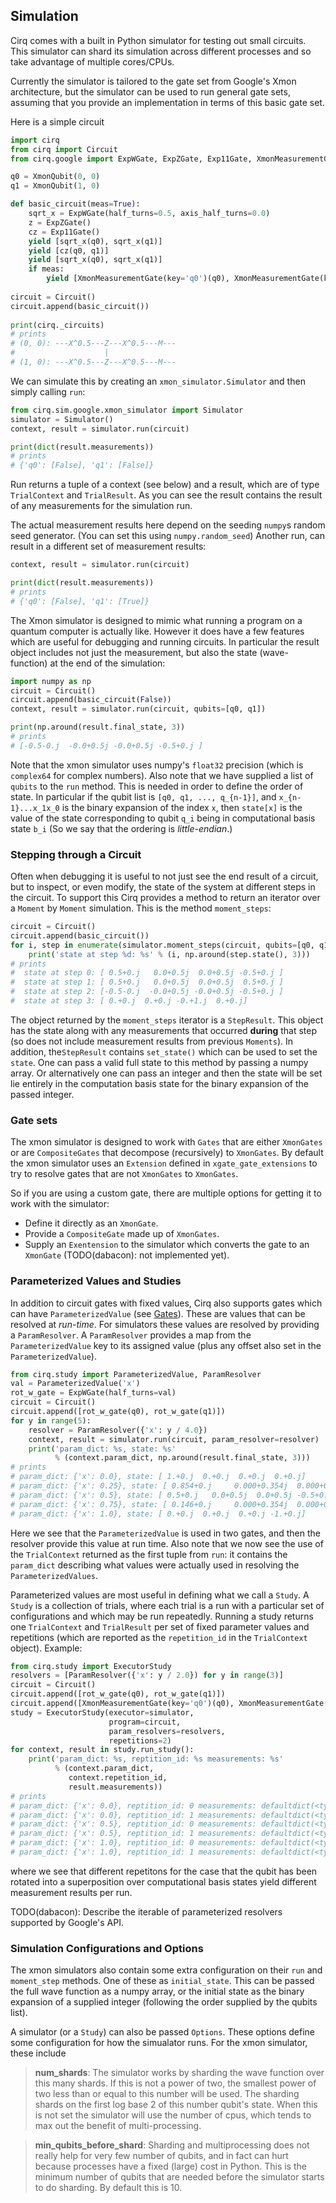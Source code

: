 ## Simulation

Cirq comes with a built in Python simulator for testing out
small circuits.  This simulator can shard its simulation 
across different processes and so take advantage of multiple
cores/CPUs.  

Currently the simulator is tailored to the gate set from
Google's Xmon architecture, but the simulator can be used
to run general gate sets, assuming that you provide an
implementation in terms of this basic gate set.

Here is a simple circuit
```python
import cirq
from cirq import Circuit
from cirq.google import ExpWGate, ExpZGate, Exp11Gate, XmonMeasurementGate, XmonQubit

q0 = XmonQubit(0, 0)
q1 = XmonQubit(1, 0)

def basic_circuit(meas=True):
    sqrt_x = ExpWGate(half_turns=0.5, axis_half_turns=0.0)
    z = ExpZGate()
    cz = Exp11Gate()
    yield [sqrt_x(q0), sqrt_x(q1)]
    yield [cz(q0, q1)]
    yield [sqrt_x(q0), sqrt_x(q1)]
    if meas:
        yield [XmonMeasurementGate(key='q0')(q0), XmonMeasurementGate(key='q1')(q1)]
   
circuit = Circuit()
circuit.append(basic_circuit())    
  
print(cirq._circuits)
# prints
# (0, 0): ---X^0.5---Z---X^0.5---M---
#                    |
# (1, 0): ---X^0.5---Z---X^0.5---M---
```

We can simulate this by creating an ``xmon_simulator.Simulator`` and 
then simply calling ``run``:
```python
from cirq.sim.google.xmon_simulator import Simulator
simulator = Simulator()
context, result = simulator.run(circuit)

print(dict(result.measurements))
# prints
# {'q0': [False], 'q1': [False]}
```
Run returns a tuple of a context (see below) and a result, which 
are of type ``TrialContext`` and ``TrialResult``.  As you can see
the result contains the result of any measurements for the simulation
run.

The actual measurement results here depend on the seeding 
``numpy``s random seed generator. (You can set this using 
``numpy.random_seed``) Another run, can result in a different
set of measurement results:
```python
context, result = simulator.run(circuit)

print(dict(result.measurements))
# prints
# {'q0': [False], 'q1': [True]}
```

The Xmon simulator is designed to mimic what running a program
on a quantum computer is actually like. However it does have
a few features which are useful for debugging and running circuits.
In particular the result object includes not just the measurement,
but also the state (wave-function) at the end of the simulation:
```python
import numpy as np
circuit = Circuit()
circuit.append(basic_circuit(False))    
context, result = simulator.run(circuit, qubits=[q0, q1])

print(np.around(result.final_state, 3))
# prints
# [-0.5-0.j  -0.0+0.5j -0.0+0.5j -0.5+0.j ]
```

Note that the xmon simulator uses numpy's ``float32`` precision
(which is ``complex64`` for complex numbers). Also note that
we have supplied a list of ``qubits`` to the ``run`` method.
This is needed in order to define the order of state.  In 
particular if the qubit list is ``[q0, q1, ..., q_{n-1}]``,
and ``x_{n-1}...x_1x_0`` is the binary expansion of the
index ``x``, then ``state[x]`` is the value of the state
corresponding to qubit ``q_i`` being in computational basis
state ``b_i`` (So we say that the ordering is *little-endian*.)

### Stepping through a Circuit

Often when debugging it is useful to not just see the end
result of a circuit, but to inspect, or even modify, the 
state of the system at different steps in the circuit.  To
support this Cirq provides a method to return an iterator
over a ``Moment`` by ``Moment`` simulation.  This is the method
``moment_steps``:
```python
circuit = Circuit()
circuit.append(basic_circuit())    
for i, step in enumerate(simulator.moment_steps(circuit, qubits=[q0, q1])):
    print('state at step %d: %s' % (i, np.around(step.state(), 3)))
# prints
#  state at step 0: [ 0.5+0.j   0.0+0.5j  0.0+0.5j -0.5+0.j ]
#  state at step 1: [ 0.5+0.j   0.0+0.5j  0.0+0.5j  0.5+0.j ]
#  state at step 2: [-0.5-0.j  -0.0+0.5j -0.0+0.5j -0.5+0.j ]
#  state at step 3: [ 0.+0.j  0.+0.j -0.+1.j  0.+0.j]
```

The object returned by the ``moment_steps`` iterator is a 
``StepResult``. This object has the state along with any 
measurements that occurred **during** that step (so does
not include measurement results from previous ``Moments``).
In addition, the``StepResult`` contains ``set_state()`` which 
can be used to set the ``state``. One can pass a valid 
full state to this method by passing a numpy array. Or 
alternatively one can pass an integer and then the state
will be set lie entirely in the computation basis state
for the binary expansion of the passed integer.

### Gate sets

The xmon simulator is designed to work with ``Gates`` that
are either ``XmonGates`` or are ``CompositeGates`` that
decompose (recursively) to ``XmonGates``.  By default the
xmon simulator uses an ``Extension`` defined in 
``xgate_gate_extensions`` to try to resolve gates that 
are not ``XmonGates`` to ``XmonGates``.  

So if you are using a custom gate, there are multiple options
for getting it to work with the simulator:
* Define it directly as an ``XmonGate``.
* Provide a ``CompositeGate`` made up of ``XmonGates``.
* Supply an ``Exentension`` to the simulator which converts
the gate to an ``XmonGate`` (TODO(dabacon): not implemented yet). 

### Parameterized Values and Studies

In addition to circuit gates with fixed values, Cirq also 
supports gates which can have ``ParameterizedValue`` (see
[Gates](gates.md)). These are values that can be resolved
at *run-time*. For simulators these values are resolved by
providing a ``ParamResolver``.  A ``ParamResolver`` provides
a map from the ``ParameterizedValue`` key to its assigned
value (plus any offset also set in the ``ParameterizedValue``).

```python
from cirq.study import ParameterizedValue, ParamResolver
val = ParameterizedValue('x')
rot_w_gate = ExpWGate(half_turns=val)
circuit = Circuit()
circuit.append([rot_w_gate(q0), rot_w_gate(q1)])
for y in range(5):
    resolver = ParamResolver({'x': y / 4.0})
    context, result = simulator.run(circuit, param_resolver=resolver)
    print('param_dict: %s, state: %s' 
          % (context.param_dict, np.around(result.final_state, 3)))
# prints
# param_dict: {'x': 0.0}, state: [ 1.+0.j  0.+0.j  0.+0.j  0.+0.j]
# param_dict: {'x': 0.25}, state: [ 0.854+0.j     0.000+0.354j  0.000+0.354j -0.146+0.j   ]
# param_dict: {'x': 0.5}, state: [ 0.5+0.j   0.0+0.5j  0.0+0.5j -0.5+0.j ]
# param_dict: {'x': 0.75}, state: [ 0.146+0.j     0.000+0.354j  0.000+0.354j -0.854+0.j   ]
# param_dict: {'x': 1.0}, state: [ 0.+0.j  0.+0.j  0.+0.j -1.+0.j]
```
Here we see that the ``ParameterizedValue`` is used in two 
gates, and then the resolver provide this value at run time.
Also note that we now see the use of the ``TrialContext`` 
returned as the first tuple from ``run``: it contains the
``param_dict`` describing what values were actually used
in resolving the ``ParameterizedValues``.   

Parameterized values are most useful in defining what we call a
``Study``.  A ``Study`` is a collection of trials, where each 
trial is a run with a particular set of configurations and which
may be run repeatedly.  Running a study returns one 
``TrialContext`` and ``TrialResult`` per set of fixed parameter
values and repetitions (which are reported as the ``repetition_id``
in the ``TrialContext`` object).  Example:
```python
from cirq.study import ExecutorStudy
resolvers = [ParamResolver({'x': y / 2.0}) for y in range(3)]
circuit = Circuit()
circuit.append([rot_w_gate(q0), rot_w_gate(q1)])
circuit.append([XmonMeasurementGate(key='q0')(q0), XmonMeasurementGate(key='q1')(q1)])
study = ExecutorStudy(executor=simulator,
                      program=circuit,
                      param_resolvers=resolvers,
                      repetitions=2)
for context, result in study.run_study():
    print('param_dict: %s, reptition_id: %s measurements: %s' 
          % (context.param_dict, 
             context.repetition_id, 
             result.measurements))
# prints
# param_dict: {'x': 0.0}, reptition_id: 0 measurements: defaultdict(<type 'list'>, {'q0': [False], 'q1': [False]})
# param_dict: {'x': 0.0}, reptition_id: 1 measurements: defaultdict(<type 'list'>, {'q0': [False], 'q1': [False]})
# param_dict: {'x': 0.5}, reptition_id: 0 measurements: defaultdict(<type 'list'>, {'q0': [False], 'q1': [True]})
# param_dict: {'x': 0.5}, reptition_id: 1 measurements: defaultdict(<type 'list'>, {'q0': [False], 'q1': [False]})
# param_dict: {'x': 1.0}, reptition_id: 0 measurements: defaultdict(<type 'list'>, {'q0': [True], 'q1': [True]})
# param_dict: {'x': 1.0}, reptition_id: 1 measurements: defaultdict(<type 'list'>, {'q0': [True], 'q1': [True]})
```
where we see that different repetitons for the case that the 
qubit has been rotated into a superposition over computational
basis states yield different measurement results per run.

TODO(dabacon): Describe the iterable of parameterized resolvers
supported by Google's API. 
  
### Simulation Configurations and Options

The xmon simulators also contain some extra configuration
on their ``run`` and ``moment_step`` methods. One of these
as ``initial_state``.  This can be passed the full wave function
as a numpy array, or the initial state as the binary expansion
of a supplied integer (following the order supplied by the qubits
list). 

A simulator (or a ``Study``) can also be passed ``Options``. These
options define some configuration for how the simualator runs.
For the xmon simulator, these include

> **num_shards**: The simulator works by sharding the wave function
over this many shards. If this is not a power of two, the 
smallest power of two less than or equal to this number will
be used. The sharding shards on the first log base
2 of this number qubit's state. When this is not set the 
simulator will use the number of cpus, which tends to max
out the benefit of multi-processing.

> **min_qubits_before_shard**: Sharding and multiprocessing does
not really help for very few number of qubits, and in fact can
hurt because processes have a fixed (large) cost in Python.
This is the minimum number of qubits that are needed before the
simulator starts to do sharding. By default this is 10.
